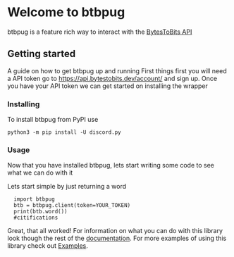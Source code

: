 # Welcome to btbpug

btbpug is a feature rich way to interact with the [BytesToBits API](https://api.bytestobits.dev/)

## Getting started

A guide on how to get btbpug up and running
First things first you will need a API token go to https://api.bytestobits.dev/account/ and sign up. Once you have your API token we can get started on installing the wrapper

### Installing


To install btbpug from PyPI use

`python3 -m pip install -U discord.py`


### Usage


Now that you have installed btbpug, lets start writing some code to see what we can do with it

Lets start simple by just returning a word

```
  import btbpug
  btb = btbpug.client(token=YOUR_TOKEN)
  print(btb.word())
  #citifications
```

Great, that all worked! For information on what you can do with this library look though the rest of the [documentation](https://github.com/Pug234/btb.py/blob/main/docs/documentaion.md). For more examples of using this library check out [Examples](https://github.com/Pug234/btb.py/tree/main/examples).
